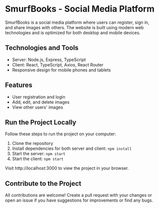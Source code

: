# SmurfBooks - Social Media Platform

SmurfBooks is a social media platform where users can register, sign in, and share images with others. The website is built using modern web technologies and is optimized for both desktop and mobile devices.

## Technologies and Tools

- Server: Node.js, Express, TypeScript
- Client: React, TypeScript, Axios, React Router
- Responsive design for mobile phones and tablets

## Features

- User registration and login
- Add, edit, and delete images
- View other users' images

## Run the Project Locally

Follow these steps to run the project on your computer:

1. Clone the repository
2. Install dependencies for both server and client: `npm install`
3. Start the server: `npm start`
4. Start the client: `npm start`

Visit http://localhost:3000 to view the project in your browser.

## Contribute to the Project

All contributions are welcome! Create a pull request with your changes or open an issue if you have suggestions for improvements or find any bugs.

